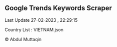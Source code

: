 

## Google Trends Keywords Scraper 
 
Last Update 27-02-2023 , 22:29:15

Country List :
VIETNAM.json



© Abdul Muttaqin 
